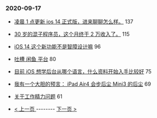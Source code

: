 ### 2020-09-17 
- [凌晨 1 点更新 ios 14 正式版，进来聊聊怎么样。](https://www.v2ex.com/t/707703) 137
- [30 岁的混子程序员，这个月终于 2 万收入了。](https://www.v2ex.com/t/707801) 115
- [iOS 14 这个新功能不是智障设计嘛](https://www.v2ex.com/t/707884) 96
- [吐槽 闲鱼 平台](https://www.v2ex.com/t/707737) 80
- [目前 iOS 想学后台从哪个语言，什么资料开始入手比较好](https://www.v2ex.com/t/707811) 75
- [我有一个大胆的预言： iPad Air4 会步后尘 Mini3 的后尘](https://www.v2ex.com/t/707789) 69
- [关于工作精力问题](https://www.v2ex.com/t/707753) 61 

- [ < 上一页 ](https://github.com/able8/v2ex-hot-record/blob/master/2020-09-16.md) -------- [ 下一页 > ](https://github.com/able8/v2ex-hot-record/blob/master/2020-09-18.md)